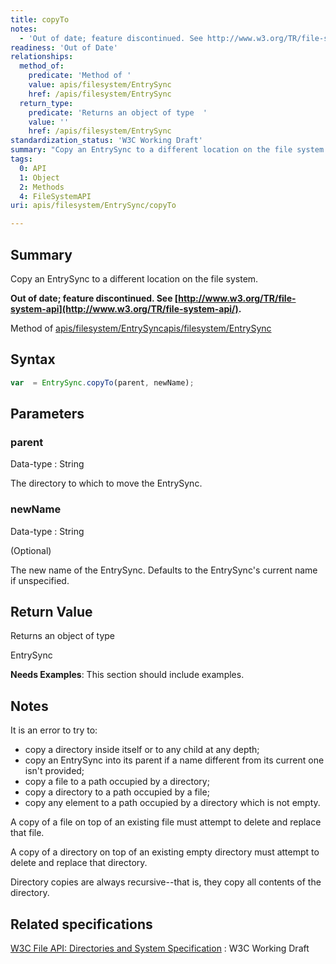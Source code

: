 ```yaml
---
title: copyTo
notes:
  - 'Out of date; feature discontinued. See http://www.w3.org/TR/file-system-api/.'
readiness: 'Out of Date'
relationships:
  method_of:
    predicate: 'Method of '
    value: apis/filesystem/EntrySync
    href: /apis/filesystem/EntrySync
  return_type:
    predicate: 'Returns an object of type  '
    value: ''
    href: /apis/filesystem/EntrySync
standardization_status: 'W3C Working Draft'
summary: "Copy an EntrySync to a different location on the file system.\n"
tags:
  0: API
  1: Object
  2: Methods
  4: FileSystemAPI
uri: apis/filesystem/EntrySync/copyTo

---
```

## Summary

Copy an EntrySync to a different location on the file system.

**Out of date; feature discontinued. See [http://www.w3.org/TR/file-system-api](http://www.w3.org/TR/file-system-api/).**

Method of [apis/filesystem/EntrySync](/apis/filesystem/EntrySync)[apis/filesystem/EntrySync](/apis/filesystem/EntrySync)

## Syntax

``` js
var  = EntrySync.copyTo(parent, newName);
```

## Parameters

### parent

 Data-type
:   String

 The directory to which to move the EntrySync.

### newName

 Data-type
:   String

(Optional)

The new name of the EntrySync. Defaults to the EntrySync's current name if unspecified.

## Return Value

Returns an object of type

EntrySync

**Needs Examples**: This section should include examples.

## Notes

It is an error to try to:

-   copy a directory inside itself or to any child at any depth;
-   copy an EntrySync into its parent if a name different from its current one isn't provided;
-   copy a file to a path occupied by a directory;
-   copy a directory to a path occupied by a file;
-   copy any element to a path occupied by a directory which is not empty.

A copy of a file on top of an existing file must attempt to delete and replace that file.

A copy of a directory on top of an existing empty directory must attempt to delete and replace that directory.

Directory copies are always recursive--that is, they copy all contents of the directory.

## Related specifications

[W3C File API: Directories and System Specification](http://dev.w3.org/2009/dap/file-system/pub/FileSystem/)
:   W3C Working Draft
